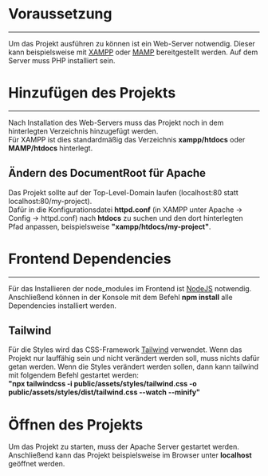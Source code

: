 # Voraussetzung
***
Um das Projekt ausführen zu können ist ein Web-Server notwendig.
Dieser kann beispielsweise mit [XAMPP](https://www.apachefriends.org/de/index.html) oder [MAMP](https://www.mamp.info/de/windows/)
bereitgestellt werden. Auf dem Server muss PHP installiert sein.

# Hinzufügen des Projekts
***
Nach Installation des Web-Servers muss das Projekt noch in dem hinterlegten Verzeichnis hinzugefügt werden.  
Für XAMPP ist dies standardmäßig das Verzeichnis **xampp/htdocs** oder **MAMP/htdocs** hinterlegt.

## Ändern des DocumentRoot für Apache
Das Projekt sollte auf der Top-Level-Domain laufen (localhost:80 statt localhost:80/my-project).  
Dafür in die Konfigurationsdatei **httpd.conf** (in XAMPP unter Apache -> Config -> httpd.conf) nach **htdocs** zu suchen und 
den dort hinterlegten Pfad anpassen, beispielsweise **"xampp/htdocs/my-project"**.

# Frontend Dependencies
***
Für das Installieren der node_modules im Frontend ist [NodeJS](https://nodejs.org/en/) notwendig. Anschließend können in der Konsole mit dem Befehl **npm install** alle Dependencies installiert werden.

## Tailwind
Für die Styles wird das CSS-Framework [Tailwind](https://tailwindcss.com/docs/installation) verwendet. Wenn das Projekt nur lauffähig sein und nicht verändert werden soll, muss nichts dafür getan werden. Wenn die Styles verändert werden sollen, dann kann tailwind mit folgendem Befehl gestartet werden:   
**"npx tailwindcss -i public/assets/styles/tailwind.css -o public/assets/styles/dist/tailwind.css --watch --minify"**   


# Öffnen des Projekts
Um das Projekt zu starten, muss der Apache Server gestartet werden. Anschließend kann das Projekt beispielsweise im 
Browser unter **localhost** geöffnet werden.
